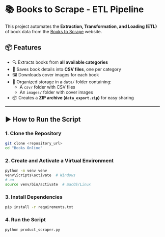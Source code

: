 # 📚 Books to Scrape - ETL Pipeline

This project automates the **Extraction, Transformation, and Loading (ETL)** of book data from the [Books to Scrape](http://books.toscrape.com) website.

## 📦 Features

- 🔍 Extracts books from **all available categories**
- 💾 Saves book details into **CSV files**, one per category
- 🖼️ Downloads cover images for each book
- 📁 Organized storage in a `data/` folder containing:
  - A `csv/` folder with CSV files
  - An `images/` folder with cover images
- 📦 Creates a **ZIP archive (`data_export.zip`)** for easy sharing

---

## ▶️ How to Run the Script

### 1. Clone the Repository

```bash
git clone <repository_url>
cd "Books Online"
```

### 2. Create and Activate a Virtual Environment

```bash
python -m venv venv
venv\Scripts\activate  # Windows
# ou
source venv/bin/activate  # macOS/Linux
```

### 3. Install Dependencies

```bash
pip install -r requirements.txt
```

### 4. Run the Script

```bash
python product_scraper.py
```

